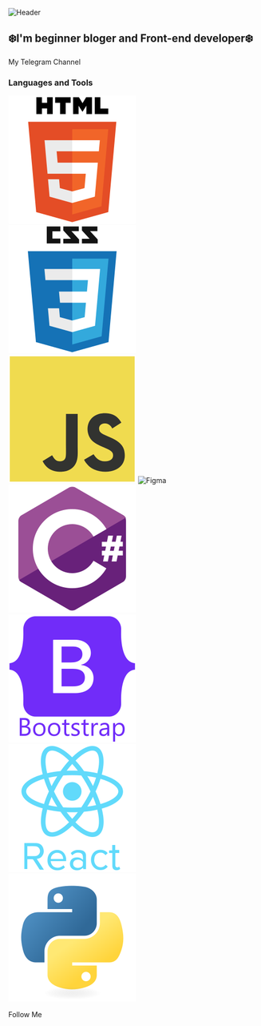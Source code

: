 ![Header](https://github.com/nelstan/Nelstan/blob/main/assets/40add08405dd875431b858f2a0419224.gif)

## ❄️I'm beginner bloger and Front-end developer❄️

My Telegram Channel

### Languages and Tools

![Html](https://raw.githubusercontent.com/devicons/devicon/master/icons/html5/html5-original-wordmark.svg)
![Css](https://raw.githubusercontent.com/devicons/devicon/master/icons/css3/css3-original-wordmark.svg)
![Js](https://raw.githubusercontent.com/devicons/devicon/master/icons/javascript/javascript-original.svg)
![Figma](https://www.vectorlogo.zone/logos/figma/figma-icon.svg)
![C#](https://raw.githubusercontent.com/devicons/devicon/master/icons/csharp/csharp-original.svg)
![BootStrap](https://raw.githubusercontent.com/devicons/devicon/master/icons/bootstrap/bootstrap-plain-wordmark.svg)
![React](https://raw.githubusercontent.com/devicons/devicon/master/icons/react/react-original-wordmark.svg)
![Python](https://raw.githubusercontent.com/devicons/devicon/master/icons/python/python-original.svg)

Follow Me

